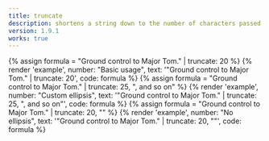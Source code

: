 ```yaml
---
title: truncate
description: shortens a string down to the number of characters passed as an argument. If the specified number of characters is less than the length of the string, an ellipsis (…) is appended to the string and is included in the character count.
version: 1.9.1
works: true
---
```

{% assign formula = "Ground control to Major Tom." | truncate: 20 %}
{% render 'example', number: "Basic usage", text: '"Ground control to Major Tom." | truncate: 20', code: formula %}
{% assign formula = "Ground control to Major Tom." | truncate: 25, ", and so on" %}
{% render 'example', number: "Custom ellipsis", text: '"Ground control to Major Tom." | truncate: 25, ", and so on"', code: formula %}
{% assign formula = "Ground control to Major Tom." | truncate: 20, "" %}
{% render 'example', number: "No ellipsis", text: '"Ground control to Major Tom." | truncate: 20, ""', code: formula %}